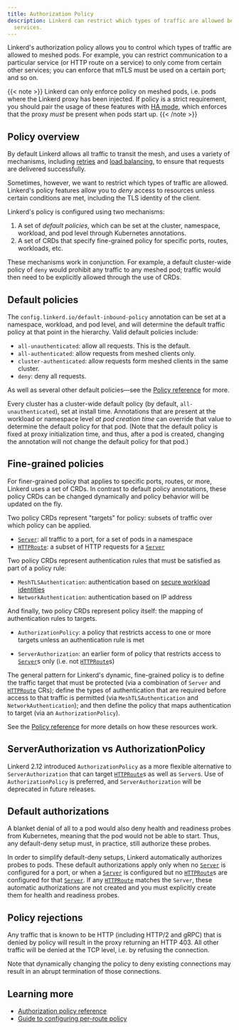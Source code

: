 ```yaml
---
title: Authorization Policy
description: Linkerd can restrict which types of traffic are allowed between meshed
  services.
---
```


Linkerd's authorization policy allows you to control which types of
traffic are allowed to meshed pods. For example, you can restrict communication
to a particular service (or HTTP route on a service) to only come from certain
other services; you can enforce that mTLS must be used on a certain port; and so
on.

{{< note >}}
Linkerd can only enforce policy on meshed pods, i.e. pods where the Linkerd
proxy has been injected. If policy is a strict requirement, you should pair the
usage of these features with [HA mode](../ha/), which enforces that the proxy
*must* be present when pods start up.
{{< /note >}}

## Policy overview

By default Linkerd allows all traffic to transit the mesh, and uses a variety
of mechanisms, including [retries](../retries-and-timeouts/) and [load
balancing](../load-balancing/), to ensure that requests are delivered
successfully.

Sometimes, however, we want to restrict which types of traffic are allowed.
Linkerd's policy features allow you to *deny* access to resources unless certain
conditions are met, including the TLS identity of the client.

Linkerd's policy is configured using two mechanisms:

1. A set of _default policies_, which can be set at the cluster,
   namespace, workload, and pod level through Kubernetes annotations.
2. A set of CRDs that specify fine-grained policy for specific ports, routes,
   workloads, etc.

These mechanisms work in conjunction. For example, a default cluster-wide policy
of `deny` would prohibit any traffic to any meshed pod; traffic would then need
to be explicitly allowed through the use of CRDs.

## Default policies

The `config.linkerd.io/default-inbound-policy` annotation can be set at a
namespace, workload, and pod level, and will determine the default traffic
policy at that point in the hierarchy. Valid default policies include:

- `all-unauthenticated`: allow all requests. This is the default.
- `all-authenticated`: allow requests from meshed clients only.
- `cluster-authenticated`: allow requests form meshed clients in the same
  cluster.
- `deny`: deny all requests.

As well as several other default policies—see the [Policy
reference](../../reference/authorization-policy/) for more.

Every cluster has a cluster-wide default policy (by default,
`all-unauthenticated`), set at install time. Annotations that are present at the
workload or namespace level *at pod creation time* can override that value to
determine the default policy for that pod. (Note that the default policy is fixed
at proxy initialization time, and thus, after a pod is created, changing the
annotation will not change the default policy for that pod.)

## Fine-grained policies

For finer-grained policy that applies to specific ports, routes, or more,
Linkerd uses a set of CRDs.  In contrast to default policy annotations, these
policy CRDs can be changed dynamically and policy behavior will be updated on
the fly.

Two policy CRDs represent "targets" for policy: subsets of traffic over which
policy can be applied.

- [`Server`]: all traffic to a port, for a set of pods in a namespace
- [`HTTPRoute`]: a subset of HTTP requests for a [`Server`]

Two policy CRDs represent authentication rules that must be satisfied as part of
a policy rule:

- `MeshTLSAuthentication`: authentication based on [secure workload
  identities](../automatic-mtls/)
- `NetworkAuthentication`: authentication based on IP address

And finally, two policy CRDs represent policy itself: the mapping of
authentication rules to targets.

- `AuthorizationPolicy`: a policy that restricts access to one or more targets
  unless an authentication rule is met

- `ServerAuthorization`: an earlier form of policy that restricts access to
  [`Server`]s only (i.e. not [`HTTPRoute`]s)

The general pattern for Linkerd's dynamic, fine-grained policy is to define the
traffic target that must be protected (via a combination of `Server` and
[`HTTPRoute`] CRs); define the types of authentication that are required before
access to that traffic is permitted (via `MeshTLSAuthentication` and
`NetworkAuthentication`); and then define the policy that maps authentication to
target (via an `AuthorizationPolicy`).

See the [Policy reference](../../reference/authorization-policy/) for more
details on how these resources work.

## ServerAuthorization vs AuthorizationPolicy

Linkerd 2.12 introduced `AuthorizationPolicy` as a more flexible alternative to
`ServerAuthorization` that can target [`HTTPRoute`]s as well as `Server`s. Use of
`AuthorizationPolicy` is preferred, and `ServerAuthorization` will be deprecated
in future releases.

## Default authorizations

A blanket denial of all to a pod would also deny health and readiness probes
from Kubernetes, meaning that the pod would not be able to start. Thus, any
default-deny setup must, in practice, still authorize these probes.

In order to simplify default-deny setups, Linkerd automatically authorizes
probes to pods. These default authorizations apply only when no [`Server`] is
configured for a port, or when a [`Server`] is configured but no [`HTTPRoute`]s are
configured for that [`Server`]. If any [`HTTPRoute`] matches the `Server`, these
automatic authorizations are not created and you must explicitly create them for
health and readiness probes.

## Policy rejections

Any traffic that is known to be HTTP (including HTTP/2 and gRPC) that is denied
by policy will result in the proxy returning an HTTP 403. All other traffic will
be denied at the TCP level, i.e. by refusing the connection.

Note that dynamically changing the policy to deny existing connections may
result in an abrupt termination of those connections.

## Learning more

- [Authorization policy reference](../../reference/authorization-policy/)
- [Guide to configuring per-route policy](../../tasks/configuring-per-route-policy/)

[`HTTPRoute`]: ../httproute/
[`Server`]: ../../reference/authorization-policy/#server
